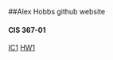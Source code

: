 ##Alex Hobbs github website

#### CIS 367-01

[IC1](https://hobbsalex.github.io/IC1/triangle.html)
[HW1](https://hobbsalex.github.io/HW1/gasket1-hobbs.html)
